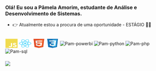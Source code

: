 ### Olá! Eu sou a Pâmela Amorim, estudante de Análise e Desenvolvimento de Sistemas.


- 👉 Atualmente estou a procura de uma oportunidade - ESTÁGIO 👩‍💻



<div style="display: inline_block"><br>
  <img align="center" alt="Pam-Js" height="30" width="40" src="https://raw.githubusercontent.com/devicons/devicon/master/icons/javascript/javascript-plain.svg">
  <img align="center" alt="Pam-React" height="30" width="40" src="https://raw.githubusercontent.com/devicons/devicon/master/icons/react/react-original.svg">
  <img align="center" alt="Pam-HTML" height="30" width="40" src="https://raw.githubusercontent.com/devicons/devicon/master/icons/html5/html5-original.svg">
  <img align="center" alt="Pam-CSS" height="30" width="40" src="https://raw.githubusercontent.com/devicons/devicon/master/icons/css3/css3-original.svg">
  
  <img align="center" alt="Pam-powerbi" height="40" width="40" src="https://upload.wikimedia.org/wikipedia/commons/c/cf/New_Power_BI_Logo.svg">
  <img align="center" alt="Pam-python" height="40" width="40" src="https://upload.wikimedia.org/wikipedia/commons/c/c3/Python-logo-notext.svg">
  <img align="center" alt="Pam-php" height="40" width="60" src="https://upload.wikimedia.org/wikipedia/commons/thumb/2/27/PHP-logo.svg/2560px-PHP-logo.svg.png">	
  <img align="center" alt="Pam-sql" height="40" width="60" src="https://upload.wikimedia.org/wikipedia/commons/d/d7/Sql_data_base_with_logo.svg">
  
</div>

 ###
 
<div> 
  <a href="https://www.linkedin.com/in/p%C3%A2mela-amorim-33638323a/" target="_blank"><img src="https://img.shields.io/badge/-LinkedIn-%230077B5?style=for-the-badge&logo=linkedin&logoColor=white" target="_blank"></a>  
</div>

